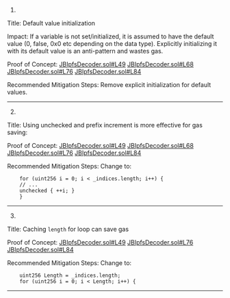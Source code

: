 1.
Title: Default value initialization

Impact:
If a variable is not set/initialized, it is assumed to have the default value (0, false, 0x0 etc depending on the data type). Explicitly initializing it with its default value is an anti-pattern and wastes gas.

Proof of Concept:
[JBIpfsDecoder.sol#L49](https://github.com/jbx-protocol/juice-nft-rewards/blob/f9893b1497098241dd3a664956d8016ff0d0efd0/contracts/libraries/JBIpfsDecoder.sol#L49)
[JBIpfsDecoder.sol#L68](https://github.com/jbx-protocol/juice-nft-rewards/blob/f9893b1497098241dd3a664956d8016ff0d0efd0/contracts/libraries/JBIpfsDecoder.sol#L68)
[JBIpfsDecoder.sol#L76](https://github.com/jbx-protocol/juice-nft-rewards/blob/f9893b1497098241dd3a664956d8016ff0d0efd0/contracts/libraries/JBIpfsDecoder.sol#L76)
[JBIpfsDecoder.sol#L84](https://github.com/jbx-protocol/juice-nft-rewards/blob/f9893b1497098241dd3a664956d8016ff0d0efd0/contracts/libraries/JBIpfsDecoder.sol#L84)

Recommended Mitigation Steps:
Remove explicit initialization for default values.
________________________________________________________________________

2.
Title: Using unchecked and prefix increment is more effective for gas saving:

Proof of Concept:
[JBIpfsDecoder.sol#L49](https://github.com/jbx-protocol/juice-nft-rewards/blob/f9893b1497098241dd3a664956d8016ff0d0efd0/contracts/libraries/JBIpfsDecoder.sol#L49)
[JBIpfsDecoder.sol#L68](https://github.com/jbx-protocol/juice-nft-rewards/blob/f9893b1497098241dd3a664956d8016ff0d0efd0/contracts/libraries/JBIpfsDecoder.sol#L68)
[JBIpfsDecoder.sol#L76](https://github.com/jbx-protocol/juice-nft-rewards/blob/f9893b1497098241dd3a664956d8016ff0d0efd0/contracts/libraries/JBIpfsDecoder.sol#L76)
[JBIpfsDecoder.sol#L84](https://github.com/jbx-protocol/juice-nft-rewards/blob/f9893b1497098241dd3a664956d8016ff0d0efd0/contracts/libraries/JBIpfsDecoder.sol#L84)

Recommended Mitigation Steps:
Change to:

```	
	for (uint256 i = 0; i < _indices.length; i++) {
	// ...
	unchecked { ++i; }
	}
```
________________________________________________________________________

3.
Title: Caching `length` for loop can save gas

Proof of Concept:
[JBIpfsDecoder.sol#L49](https://github.com/jbx-protocol/juice-nft-rewards/blob/f9893b1497098241dd3a664956d8016ff0d0efd0/contracts/libraries/JBIpfsDecoder.sol#L49)
[JBIpfsDecoder.sol#L76](https://github.com/jbx-protocol/juice-nft-rewards/blob/f9893b1497098241dd3a664956d8016ff0d0efd0/contracts/libraries/JBIpfsDecoder.sol#L76)
[JBIpfsDecoder.sol#L84](https://github.com/jbx-protocol/juice-nft-rewards/blob/f9893b1497098241dd3a664956d8016ff0d0efd0/contracts/libraries/JBIpfsDecoder.sol#L84)

Recommended Mitigation Steps:
Change to:

```
	uint256 Length = _indices.length;
	for (uint256 i = 0; i < Length; i++) {
```
________________________________________________________________________
